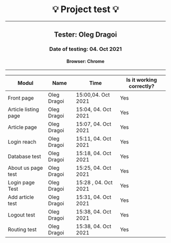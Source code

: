 <h1 align= "center">💡️ Project test 💡️</h1>
<hr>
<h2 align= "center"> Tester: Oleg Dragoi </h2>
<h3 align= "center"> Date of testing: 04. Oct 2021 </h3>
<h4 align= "center"> Browser: Chrome  </h3>
<hr>

| Modul | Name | Time | Is it working correctly? |
|-------|------|------|--------------------------|
| Front page | Oleg Dragoi | 15:00,04. Oct 2021| Yes | 
| Article listing page | Oleg Dragoi |15:04, 04. Oct 2021 | Yes | 
| Article page | Oleg Dragoi | 15:07, 04. Oct 2021 | Yes | 
| Login reach | Oleg Dragoi | 15:11, 04. Oct 2021 | Yes | 
| Database test | Oleg Dragoi | 15:18, 04. Oct 2021 | Yes | 
| About us page test | Oleg Dragoi | 15:25, 04. Oct 2021 | Yes | 
| Login page Test | Oleg Dragoi | 15:28 , 04. Oct 2021| Yes | 
| Add article test | Oleg Dragoi | 15:31, 04. Oct 2021 | Yes |
| Logout test| Oleg Dragoi | 15:38, 04. Oct 2021 | Yes |
| Routing test | Oleg Dragoi | 15:38, 04. Oct 2021 | Yes |